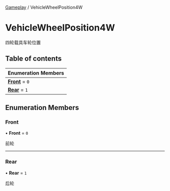 [Gameplay](../groups/Core.Gameplay.md) / VehicleWheelPosition4W

# VehicleWheelPosition4W <Badge type="tip" text="Enumeration" /> <Score text="VehicleWheelPosition4W" />

四轮载具车轮位置

## Table of contents

| Enumeration Members |
| :-----|
| **[Front](mw.VehicleWheelPosition4W.md#front)** = ``0`` <br> |
| **[Rear](mw.VehicleWheelPosition4W.md#rear)** = ``1`` <br> |

## Enumeration Members

### Front <Score text="Front" /> 

• **Front** = ``0``

前轮

___

### Rear <Score text="Rear" /> 

• **Rear** = ``1``

后轮

